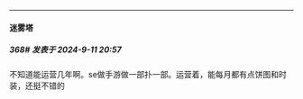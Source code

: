 ﻿
*****

####  迷雾塔  
##### 368#       发表于 2024-9-11 20:57

不知道能运营几年啊。se做手游做一部扑一部。运营着，能每月都有点饼图和时装，还挺不错的

